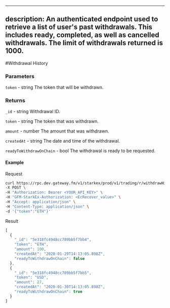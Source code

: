 
---
description: An authenticated endpoint used to retrieve a list of user's past withdrawals. This includes ready, completed, as well as cancelled withdrawals. The limit of withdrawals returned is 1000.
---
#Withdrawal History

### **Parameters**

`token` - string
The token that will be withdrawn.

### **Returns**
`_id` - string
Withdrawal ID.

`token` - string
The token that was withdrawn.

`amount` - number
The amount that was withdrawn.

`createdAt` - string
The date and time of the withdrawal.

`readyToWithdrawOnChain` - bool
The withdrawal is ready to be requested.

#### **Example**

Request

```bash
curl https://rpc.dev.gateway.fm/v1/starkex/prod/v1/trading/r/withdrawHistory \
-X POST \
-H "Authorization: Bearer <YOUR_API_KEY>" \
-H "GFM-StarkEx-Authorization: <EcRecover_value>" \
-H "Accept: application/json" \
-H "Content-Type: application/json" \  
-d '{"token":"ETH"}'
```


Result

```javascript
[
  {
    "_id": "5e318fc4948cc789bb5f7bb4",
    "token": "ETH",
    "amount": 100,
    "createdAt": "2020-01-29T14:13:05.898Z",
    "readyToWithdrawOnChain": false
  },
  {
    "_id": "5e318fc4948cc789bb5f7bb5",
    "token": "USD",
    "amount": 27,
    "createdAt": "2020-01-30T14:13:05.898Z",
    "readyToWithdrawOnChain": true
  }
]
```